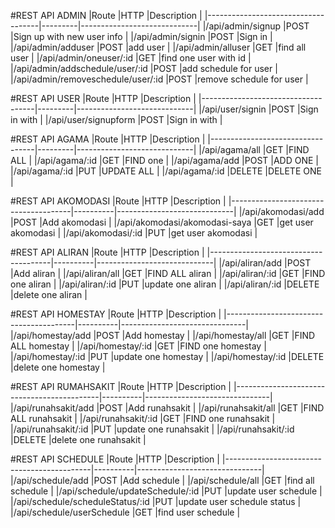 #REST API ADMIN
|Route                               |HTTP     |Description                  |
|------------------------------------|---------|-----------------------------|
|/api/admin/signup                   |POST     |Sign up with new user info   |
|/api/admin/signin                   |POST     |Sign in                      |
|/api/admin/adduser                  |POST     |add user                     |
|/api/admin/alluser                  |GET      |find all user                |
|/api/admin/oneuser/:id              |GET      |find one user with id        |
|/api/admin/addschedule/user/:id     |POST     |add schedule for user        |
|/api/admin/removeschedule/user/:id  |POST     |remove schedule for user     |


#REST API USER
|Route                               |HTTP     |Description                  |
|------------------------------------|---------|-----------------------------|
|/api/user/signin                    |POST     |Sign in with                 |
|/api/user/signupform                |POST     |Sign in with                 |

#REST API AGAMA
|Route                             |HTTP     |Description                  |
|----------------------------------|---------|-----------------------------|
|/api/agama/all                    |GET      |FIND ALL                     |
|/api/agama/:id                    |GET      |FIND one                     |
|/api/agama/add                    |POST     |ADD ONE                      |
|/api/agama/:id                    |PUT      |UPDATE ALL                   |
|/api/agama/:id                    |DELETE   |DELETE ONE                   |

#REST API AKOMODASI
|Route                                 |HTTP      |Description                  |
|--------------------------------------|----------|-----------------------------|
|/api/akomodasi/add                    |POST      |Add akomodasi                |
|/api/akomodasi/akomodasi-saya         |GET       |get user akomodasi           |
|/api/akomodasi/:id                    |PUT       |get user akomodasi           |


#REST API ALIRAN
|Route                                 |HTTP      |Description                  |
|--------------------------------------|----------|-----------------------------|
|/api/aliran/add                       |POST      |Add aliran                   |
|/api/aliran/all                       |GET       |FIND ALL aliran              |
|/api/aliran/:id                       |GET       |FIND one aliran              |
|/api/aliran/:id                       |PUT       |update one aliran            |
|/api/aliran/:id                       |DELETE    |delete one aliran            |

#REST API HOMESTAY
|Route                                   |HTTP      |Description                    |
|----------------------------------------|----------|-------------------------------|
|/api/homestay/add                       |POST      |Add homestay                   |
|/api/homestay/all                       |GET       |FIND ALL homestay              |
|/api/homestay/:id                       |GET       |FIND one homestay              |
|/api/homestay/:id                       |PUT       |update one homestay            |
|/api/homestay/:id                       |DELETE    |delete one homestay            |

#REST API RUMAHSAKIT
|Route                                       |HTTP      |Description                    |
|--------------------------------------------|----------|-------------------------------|
|/api/runahsakit/add                         |POST      |Add runahsakit                 |
|/api/runahsakit/all                         |GET       |FIND ALL runahsakit            |
|/api/runahsakit/:id                         |GET       |FIND one runahsakit            |
|/api/runahsakit/:id                         |PUT       |update one runahsakit          |
|/api/runahsakit/:id                         |DELETE    |delete one runahsakit          |

#REST API SCHEDULE
|Route                                       |HTTP      |Description                    |
|--------------------------------------------|----------|-------------------------------|
|/api/schedule/add                           |POST      |Add schedule                   |
|/api/schedule/all                           |GET       |find all schedule              |
|/api/schedule/updateSchedule/:id            |PUT       |update user schedule           |
|/api/schedule/scheduleStatus/:id            |PUT       |update user schedule status    |
|/api/schedule/userSchedule                  |GET       |find user schedule             |